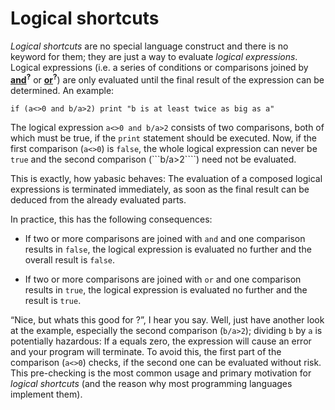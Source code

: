 # Logical shortcuts

*Logical shortcuts* are no special language construct and there is no keyword for them; they are just a way to evaluate *logical expressions*. Logical expressions (i.e. a series of conditions or comparisons joined by [**and**]()<sup>**?**</sup> or [**or**]()<sup>**?**</sup>) are only evaluated until the final result of the expression can be determined. An example:

```basic
if (a<>0 and b/a>2) print "b is at least twice as big as a"
```

The logical expression ```a<>0 and b/a>2``` consists of two comparisons, both of which must be true, if the ```print``` statement should be executed. Now, if the first comparison (```a<>0```) is ```false```, the whole logical expression can never be ```true``` and the second comparison (```b/a>2````) need not be evaluated.

This is exactly, how yabasic behaves: The evaluation of a composed logical expressions is terminated immediately, as soon as the final result can be deduced from the already evaluated parts.

In practice, this has the following consequences:

* If two or more comparisons are joined with ```and``` and one comparison results in ```false```, the logical expression is evaluated no further and the overall result is ```false```.

* If two or more comparisons are joined with ```or``` and one comparison results in ```true```, the logical expression is evaluated no further and the result is ```true```.

“Nice, but whats this good for ?”, I hear you say. Well, just have another look at the example, especially the second comparison (```b/a>2```); dividing ```b``` by ```a``` is potentially hazardous: If a equals zero, the expression will cause an error and your program will terminate. To avoid this, the first part of the comparison (```a<>0```) checks, if the second one can be evaluated without risk. This pre-checking is the most common usage and primary motivation for *logical shortcuts* (and the reason why most programming languages implement them).

